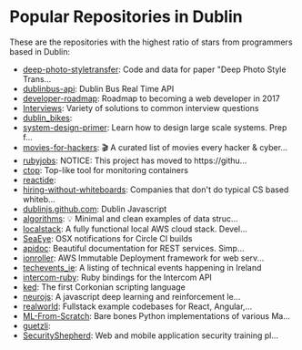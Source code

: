 # Popular Repositories in Dublin

These are the repositories with the highest ratio of stars from programmers based in Dublin:

- [deep-photo-styletransfer](https://github.com/luanfujun/deep-photo-styletransfer): Code and data for paper "Deep Photo Style Trans...
- [dublinbus-api](https://github.com/jneill/dublinbus-api): Dublin Bus Real Time API
- [developer-roadmap](https://github.com/kamranahmedse/developer-roadmap): Roadmap to becoming a web developer in 2017
- [Interviews](https://github.com/kdn251/Interviews): Variety of solutions to common interview questions
- [dublin_bikes](https://github.com/kjf/dublin_bikes): 
- [system-design-primer](https://github.com/donnemartin/system-design-primer): Learn how to design large scale systems. Prep f...
- [movies-for-hackers](https://github.com/k4m4/movies-for-hackers): 🎬 A curated list of movies every hacker & cyber...
- [rubyjobs](https://github.com/GavinJoyce/rubyjobs): NOTICE: This project has moved to https://githu...
- [ctop](https://github.com/bcicen/ctop): Top-like tool for monitoring containers
- [reactide](https://github.com/reactide/reactide): 
- [hiring-without-whiteboards](https://github.com/poteto/hiring-without-whiteboards): Companies that don't do typical CS based whiteb...
- [dublinjs.github.com](https://github.com/dublinjs/dublinjs.github.com): Dublin Javascript
- [algorithms](https://github.com/keon/algorithms): :bulb: Minimal and clean examples of data struc...
- [localstack](https://github.com/atlassian/localstack): A fully functional local AWS cloud stack. Devel...
- [SeaEye](https://github.com/nolaneo/SeaEye): OSX notifications for Circle CI builds
- [apidoc](https://github.com/mbryzek/apidoc): Beautiful documentation for REST services. Simp...
- [ionroller](https://github.com/gilt/ionroller): AWS Immutable Deployment framework for web serv...
- [techevents_ie](https://github.com/bkenny/techevents_ie): A listing of technical events happening in Ireland
- [intercom-ruby](https://github.com/intercom/intercom-ruby): Ruby bindings for the Intercom API
- [ked](https://github.com/adam-lynch/ked): The first Corkonian scripting language
- [neurojs](https://github.com/janhuenermann/neurojs): A javascript deep learning and reinforcement le...
- [realworld](https://github.com/gothinkster/realworld): Fullstack example codebases for React, Angular,...
- [ML-From-Scratch](https://github.com/eriklindernoren/ML-From-Scratch): Bare bones Python implementations of various Ma...
- [guetzli](https://github.com/google/guetzli): 
- [SecurityShepherd](https://github.com/OWASP/SecurityShepherd): Web and mobile application security training pl...
